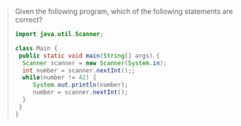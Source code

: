 > Given the following program, which of the following statements are correct?
>
> ```java
> import java.util.Scanner;
>
> class Main {
>  public static void main(String[] args) {
>   Scanner scanner = new Scanner(System.in);
>   int number = scanner.nextInt();;
>   while(number != 42) {
>      System.out.println(number);
>      number = scanner.nextInt();
>   }
>  }
> }
> ``` 